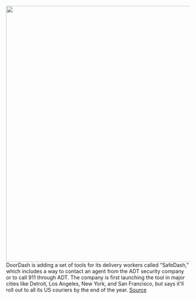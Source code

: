 <img src='https://cdn.vox-cdn.com/thumbor/g0BO7mBqsCgnqWHUj9tSMrL9sEE=/0x0:2040x1360/1200x800/filters:focal(857x517:1183x843)/cdn.vox-cdn.com/uploads/chorus_image/image/70095276/acastro_190724_1777_doordash_0001.0.0.jpg' width='700px' /><br/>
DoorDash is adding a set of tools for its delivery workers called “SafeDash,” which includes a way to contact an agent from the ADT security company or to call 911 through ADT. The company is first launching the tool in major cities like Detroit, Los Angeles, New York, and San Francisco, but says it'll roll out to all its US couriers by the end of the year.
<a href='https://www.theverge.com/2021/11/4/22763690/doordash-safety-button-delivery-worker-rights-accountability-adt-911'> Source <a/>